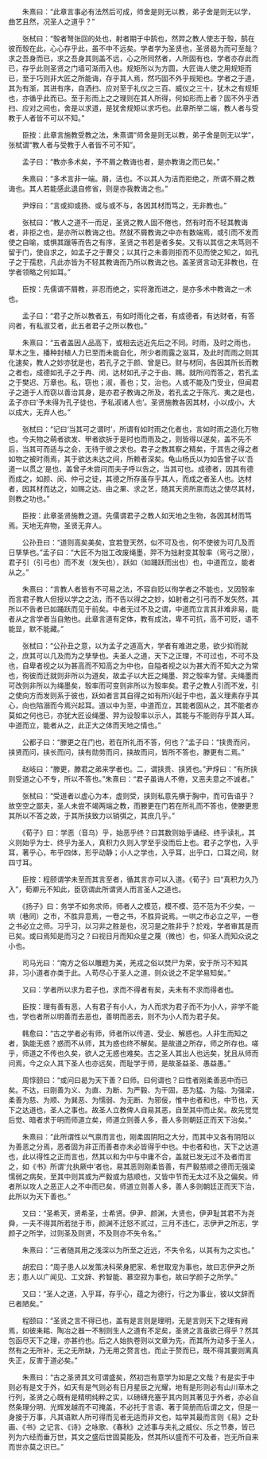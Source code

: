 <!-- { "loadSidebar": true } -->
　　朱熹曰：“此章言事必有法然后可成，师舍是则无以教，弟子舍是则无以学，曲艺且然，况圣人之道乎？”

　　张栻曰：“彀者弩张回的处也，射者期于中鹄也，然羿之教人使志于彀，鹄在彼而彀在此，心心存乎此，虽不中不远矣。学者学为圣贤也，圣贤曷为而可至哉？求之吾身而已，求之吾身其则盖不远，心之所同然者，人所固有也，学者亦存此而已，存乎此则圣贤之门墙可渐而入也。规矩所以为方圆，大匠诲人使之用规矩而已，至于巧则非大匠之所能诲，存乎其人焉，然巧固不外乎规矩也。学者之于道，其为有渐，其进有序，自洒扫、应对至于礼仪之三百、威仪之三十，犹木之有规矩也，亦循乎此而已。至于形而上之之理则在其人所得，何如形而上者？固不外乎洒扫、应对之间也，舍是以求道，是犹舍规矩以求巧也。此章所举二端，教人者与受教于人者皆不可以不知。”

　　臣按：此章言施教受教之法，朱熹谓“师舍是则无以教，弟子舍是则无以学”，张栻谓“教人者与受教于人者皆不可不知”。

　　孟子曰：“教亦多术矣，予不屑之教诲也者，是亦教诲之而已矣。”

　　朱熹曰：“多术言非一端。屑，洁也。不以其人为洁而拒绝之，所谓不屑之教诲也。其人若能感此退自修省，则是亦我教诲之也。”

　　尹焞曰：“言或抑或扬、或与或不与，各因其材而笃之，无非教也。”

　　张栻曰：“教人之道不一而足，圣贤之教人固不倦也，然有时而不轻其教诲者，非拒之也，是亦所以教诲之也。然就不屑教诲之中亦有数端焉，或引而不发而使之自喻，或惧其躐等而告之有序，圣贤之书若是者多矣。又有以其信之未笃则不留于门，使自求之，如孟子之于曹交；以其行之未善则拒而不见而使之知之，如孔子之于孺悲，凡此亦皆为不轻其教诲而乃所以教诲之也。盖圣贤言动无非教也，在学者领略之何如耳。”

　　臣按：先儒谓不屑教，非忍而绝之，实将激而进之，是亦多术中教诲之一术也。

　　孟子曰：“君子之所以教者五，有如时雨化之者，有成德者，有达财者，有答问者，有私淑艾者，此五者君子之所以教也。”

　　朱熹曰：“五者盖因人品高下，或相去远近先后之不同。时雨，及时之雨也，草木之生，播种封植人力已至而未能自化，所少者雨露之滋耳，及此时而雨之则其化速矣，教人之妙亦犹是也，若孔子之于颜、曾是已。财与材同，各因其所长而教之者也，成德如孔子之于冉、闵，达材如孔子之于由、赐。就所问而答之，若孔孟之于樊迟、万章也。私，窃也；淑，善也；艾，治也。人或不能及门受业，但闻君子之道于人而窃以善治其身，是亦君子教诲之所及，若孔孟之于陈亢、夷之是也，孟子亦曰‘予未得为孔子徒也，予私淑诸人也’。圣贤施教各因其材，小以成小，大以成大，无弃人也。”

　　张栻曰：“记曰‘当其可之谓时’，所谓有如时雨之化者也，言如时雨之造化万物也。今夫物之萌者欲发、甲者欲拆于是时也而雨及之，则皆得以遂矣，盖不先不后，当其可而适与之会，无待于彼之求也。君子之教其察之精矣，于其告之得之者如物之被时雨焉，其于欲达未达之间，所赖者深矣。龟山杨氏以为如告曾子以‘吾道一以贯之’是也，盖曾子未尝问而夫子呼以告之，当其可也。成德者，因其有德而成之，如颜、闵、仲弓之徒，其德之所存虽存乎其人，而成之者圣人也。达材者，因其材而达之，如赐之达、由之果、求之艺，随其天资所禀而达之使尽其材，则教之功也。”

　　臣按：此章圣贤施教之道。先儒谓君子之教人如天地之生物，各因其材而笃焉。天地无弃物，圣贤无弃人。

　　公孙丑曰：“道则高矣美矣，宜若登天然，似不可及也，何不使彼为可几及而日孳孳也。”孟子曰：“大匠不为拙工改废绳墨，羿不为拙射变其彀率（弯弓之限），君子引（引弓也）而不发（发矢也），跃如（如踊跃而出也）也，中道而立，能者从之。”

　　朱熹曰：“言教人者皆有不可易之法，不容自贬以徇学者之不能也，又因彀率而言君子教人但授以学之之法，而不告以得之之妙，如射者之引弓而不发矢然，其所以不告者已如踊跃而见于前矣。中者无过不及之谓，中道而立言其非难非易，能者从之言学者当自勉也。此章言道有定体，教有成法，卑不可抗，高不可贬，语不能显，默不能藏。”

　　张栻曰：“公孙丑之意，以为孟子之道高大，学者有难进之患，欲少抑而就之，庶其可以几及而为之孳孳也。夫圣人之道，天下之正理，不可过也，不可不及也，自卑者视之以为甚高而不知高之为中也，自隘者视之以为甚大而不知大之为常也，徇彼而迁就则非所以为道矣，故孟子以大匠之绳墨、羿之彀率为譬。夫绳墨而可改则非所以为绳墨矣，彀率而可变则非所以为彀率矣。君子之教人引而不发，引之使向方而发则系于彼也，跃如者言其自得之如有所兴起于中也，盖义理素存乎其心，向也陷溺而今焉兴起耳。道以中为至，中道而立，其能者固从之，其不能者亦莫如之何也已，亦犹大匠设绳墨、羿为设彀率以示人，其能与不能则存乎其人耳。中道而立，能者从之，此正大之体而天地之情也。”

　　公都子曰：“滕更之在门也，若在所礼而不答，何也？”孟子曰：“挟贵而问，挟贤而问，挟长而问，挟有勋劳而问，挟故而问，皆所不答也，滕更有二焉。”

　　赵岐曰：“滕更，滕君之弟来学者也。二，谓挟贵、挟贤也。”尹焞曰：“有所挟则受道之心不专，所以不答也。”朱熹曰：“君子虽诲人不倦，又恶夫意之不诚者。”

　　张栻曰：“受道者以虚心为本，虚则受，挟则私意先横于胸中，而可告语乎？故空空之鄙夫，圣人未尝不竭两端之教，而滕更在门若在所礼而不答也，使滕更思其所以不答之故，于其所挟致力以销弭之，其庶几乎。”

　　《荀子》曰：学恶（音乌）乎，始恶乎终？曰其数则始乎诵经、终乎读礼，其义则始乎为士、终乎为圣人，真积力久则入学至乎没而后上也。君子之学也，入乎耳，著乎心，布乎四体，形乎动静；小人之学也，入乎耳，出乎口，口耳之间，财四寸耳。

　　臣按：程颐谓学未至而其言至者，循其言亦可以入道。《荀子》曰“真积力久乃入”，荀卿元不知此，臣窃谓此所谓贤人而言圣人之道也。

　　《扬子》曰：务学不如务求师，师者人之模范，模不模、范不范为不少矣，一哄（巷同）之市，不胜异意焉，一卷之书，不胜异说焉。一哄之市必立之平，一卷之书必立之师。习乎习，以习非之胜是也，况习是之胜非乎？於戏，学者审其是而已矣。或曰焉知是而习之？曰视日月而知众星之蔑（微也）也，仰圣人而知众说之小也。

　　司马光曰：“南方之俗以雕题为美，羌戎之俗以焚尸为荣，安于所习不知其非，习小道者亦类于此。人苟尽心于圣人之道，则众说之不足学易知矣。”

　　又曰：学者所以求为君子也，求而不得者有矣，夫未有不求而得者也。

　　臣按：理有善有恶，人有君子有小人，为人而求为君子而不为小人，非学不能也，学也者所以明善而去恶也，善明而恶去，则不为小人而为君子矣。

　　韩愈曰：“古之学者必有师，师者所以传道、受业、解惑也。人非生而知之者，孰能无惑？惑而不从师，其为惑也终不解矣。是故道之所存，师之所存也。嗟乎，师道之不传也久矣，欲人之无惑也难矣。古之圣人其出人也远矣，犹且从师而问焉，今之众人其下圣人也亦远矣，而耻学于师，是故圣益圣、愚益愚。”

　　周惇颐曰：“或问曰曷为天下善？曰师。曰何谓也？曰性者刚柔善恶中而已矣。不达，曰刚善为义、为直、为断、为严毅、为干固，恶为猛、为隘、为强梁，柔善为慈、为顺、为巽恶、为懦弱、为无断、为邪佞，惟中也者和也，中节也，天下之达道也，圣人之事也。故圣人立教俾人自易其恶，自至其中而止矣。故先觉觉后觉、暗者求于明而师道立矣，师道立则善人多，善人多则朝廷正而天下治矣。”

　　朱熹曰：“此所谓性以气禀而言也，刚柔固阴阳之大分，而其中又各有阴阳以为善恶之分焉，恶者固为非正而善者亦未必皆得乎中也。中也者和也，天下之达道也，此以得性之正而言也，然其以和为中与中庸不合，盖就已发无过不及者而言之，如《书》所谓‘允执厥中’者也，易其恶则刚柔皆善，有严毅慈顺之德而无强梁懦弱之病矣，至其中则其或为严毅或为慈顺也，又皆中节而无太过不及之偏矣。师者所以攻人之恶正人之不中而已矣，师道立则善人多，善人多则朝廷正而天下治，此所以为天下善也。”

　　又曰：“圣希天，贤希圣，士希贤。伊尹、颜渊，大贤也，伊尹耻其君不为尧舜，一夫不得其所若挞于市，颜渊不迁怒不贰过，三月不违仁，志伊尹之所志，学颜子之所学，过则圣及则贤，不及则亦不失令名。”

　　朱熹曰：“三者随其用之浅深以为所至之近远，不失令名，以其有为之实也。”

　　胡宏曰：“周子患人以发策决科荣身肥家、希世取宠为事也，故曰志伊尹之所志；患人以广闻见、工文辞、矜智能、慕空寂为事也，故曰学颜子之所学。”

　　又曰：“圣人之道，入乎耳，存乎心，蕴之为德行，行之为事业，彼以文辞而已者陋矣。”

　　程颐曰：“圣贤之言不得已也，盖有是言则是理明，无是言则天下之理有阙焉，如彼耒耜、陶冶之器一不制则生人之道有不足矣，圣贤之言虽欲己得乎？然其包函尽天下之理，亦甚约也。后之人始执卷则以文章为先，而其所为动多于圣人，然有之无所补，无之无所缺，乃无用之赘言也，而止于赘而已，既不得其要则离真失正，反害于道必矣。”

　　朱熹曰：“古之圣贤其文可谓盛矣，然初岂有意学为如是之文哉？有是实于中则必有是文于外，如天有是气则必有日月星辰之光耀，地有是形则必有山川草木之行列，圣贤之心既有是精明纯粹之实，以磅礴充塞乎其内则其著见于外者，亦必自然条理分明、光辉发越而不可掩盖，不必托于言语、著于简册而后谓之文，但是一身接于万事，凡其语默人所可得而见者无适而非文也，姑举其最而言则《易》之卦画、《书》之记言、《诗》之咏歌、《春秋》之述事与夫礼之威仪、乐之节奏，皆已列为六经而垂万世，其文之盛后世固莫能及，然其所以盛而不可及者，岂无所自来而世亦莫之识已。”

